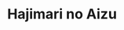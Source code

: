 --- 
title: "Hajimari no Aizu"
publishdate: "2019-9-30T16:48:46+02:00"
src: "https://365manga.net/manga/hajimari-no-aizu"
image: "https://data.365manga.net/images/thumbnails/1477-hajimari-no-aizu.jpg"
description: "On graduation day, a former high-school student and her English teacher reminisce about their time together. How he helped her correct her mistakes, raise her grades and overcome her dislike for the language... But is that all there is to their relationship?"
---